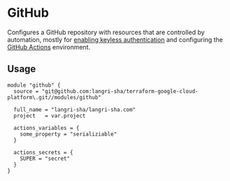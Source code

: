 # GitHub

Configures a GitHub repository with resources that are controlled by automation,
mostly for [enabling keyless authentication] and configuring the [GitHub Actions]
environment.

## Usage

```hcl
module "github" {
  source = "git@github.com:langri-sha/terraform-google-cloud-platform\.git//modules/github"

  full_name = "langri-sha/langri-sha.com"
  project   = var.project

  actions_variables = {
    some_property = "serializiable"
  }

  actions_secrets = {
    SUPER = "secret"
  }
}
```

[enabling keyless authentication]: https://cloud.google.com/blog/products/identity-security/enabling-keyless-authentication-from-github-actions
[github actions]: https://github.com/features/actions
